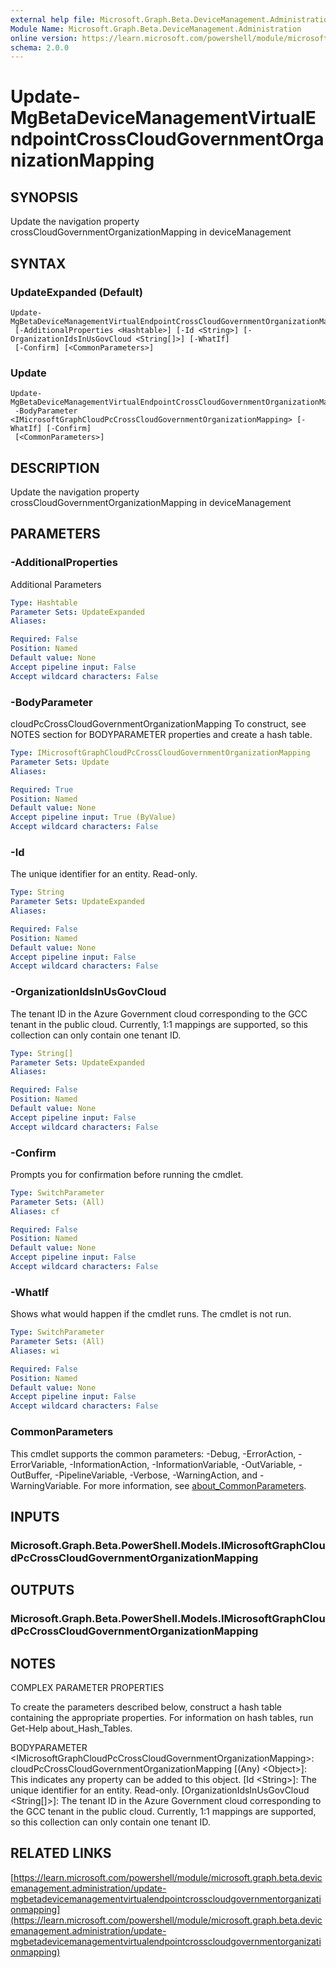 ```yaml
---
external help file: Microsoft.Graph.Beta.DeviceManagement.Administration-help.xml
Module Name: Microsoft.Graph.Beta.DeviceManagement.Administration
online version: https://learn.microsoft.com/powershell/module/microsoft.graph.beta.devicemanagement.administration/update-mgbetadevicemanagementvirtualendpointcrosscloudgovernmentorganizationmapping
schema: 2.0.0
---
```


# Update-MgBetaDeviceManagementVirtualEndpointCrossCloudGovernmentOrganizationMapping

## SYNOPSIS
Update the navigation property crossCloudGovernmentOrganizationMapping in deviceManagement

## SYNTAX

### UpdateExpanded (Default)
```
Update-MgBetaDeviceManagementVirtualEndpointCrossCloudGovernmentOrganizationMapping
 [-AdditionalProperties <Hashtable>] [-Id <String>] [-OrganizationIdsInUsGovCloud <String[]>] [-WhatIf]
 [-Confirm] [<CommonParameters>]
```

### Update
```
Update-MgBetaDeviceManagementVirtualEndpointCrossCloudGovernmentOrganizationMapping
 -BodyParameter <IMicrosoftGraphCloudPcCrossCloudGovernmentOrganizationMapping> [-WhatIf] [-Confirm]
 [<CommonParameters>]
```

## DESCRIPTION
Update the navigation property crossCloudGovernmentOrganizationMapping in deviceManagement

## PARAMETERS

### -AdditionalProperties
Additional Parameters

```yaml
Type: Hashtable
Parameter Sets: UpdateExpanded
Aliases:

Required: False
Position: Named
Default value: None
Accept pipeline input: False
Accept wildcard characters: False
```

### -BodyParameter
cloudPcCrossCloudGovernmentOrganizationMapping
To construct, see NOTES section for BODYPARAMETER properties and create a hash table.

```yaml
Type: IMicrosoftGraphCloudPcCrossCloudGovernmentOrganizationMapping
Parameter Sets: Update
Aliases:

Required: True
Position: Named
Default value: None
Accept pipeline input: True (ByValue)
Accept wildcard characters: False
```

### -Id
The unique identifier for an entity.
Read-only.

```yaml
Type: String
Parameter Sets: UpdateExpanded
Aliases:

Required: False
Position: Named
Default value: None
Accept pipeline input: False
Accept wildcard characters: False
```

### -OrganizationIdsInUsGovCloud
The tenant ID in the Azure Government cloud corresponding to the GCC tenant in the public cloud.
Currently, 1:1 mappings are supported, so this collection can only contain one tenant ID.

```yaml
Type: String[]
Parameter Sets: UpdateExpanded
Aliases:

Required: False
Position: Named
Default value: None
Accept pipeline input: False
Accept wildcard characters: False
```

### -Confirm
Prompts you for confirmation before running the cmdlet.

```yaml
Type: SwitchParameter
Parameter Sets: (All)
Aliases: cf

Required: False
Position: Named
Default value: None
Accept pipeline input: False
Accept wildcard characters: False
```

### -WhatIf
Shows what would happen if the cmdlet runs.
The cmdlet is not run.

```yaml
Type: SwitchParameter
Parameter Sets: (All)
Aliases: wi

Required: False
Position: Named
Default value: None
Accept pipeline input: False
Accept wildcard characters: False
```

### CommonParameters
This cmdlet supports the common parameters: -Debug, -ErrorAction, -ErrorVariable, -InformationAction, -InformationVariable, -OutVariable, -OutBuffer, -PipelineVariable, -Verbose, -WarningAction, and -WarningVariable. For more information, see [about_CommonParameters](http://go.microsoft.com/fwlink/?LinkID=113216).

## INPUTS

### Microsoft.Graph.Beta.PowerShell.Models.IMicrosoftGraphCloudPcCrossCloudGovernmentOrganizationMapping
## OUTPUTS

### Microsoft.Graph.Beta.PowerShell.Models.IMicrosoftGraphCloudPcCrossCloudGovernmentOrganizationMapping
## NOTES
COMPLEX PARAMETER PROPERTIES

To create the parameters described below, construct a hash table containing the appropriate properties.
For information on hash tables, run Get-Help about_Hash_Tables.

BODYPARAMETER \<IMicrosoftGraphCloudPcCrossCloudGovernmentOrganizationMapping\>: cloudPcCrossCloudGovernmentOrganizationMapping
  \[(Any) \<Object\>\]: This indicates any property can be added to this object.
  \[Id \<String\>\]: The unique identifier for an entity.
Read-only.
  \[OrganizationIdsInUsGovCloud \<String\[\]\>\]: The tenant ID in the Azure Government cloud corresponding to the GCC tenant in the public cloud.
Currently, 1:1 mappings are supported, so this collection can only contain one tenant ID.

## RELATED LINKS

[https://learn.microsoft.com/powershell/module/microsoft.graph.beta.devicemanagement.administration/update-mgbetadevicemanagementvirtualendpointcrosscloudgovernmentorganizationmapping](https://learn.microsoft.com/powershell/module/microsoft.graph.beta.devicemanagement.administration/update-mgbetadevicemanagementvirtualendpointcrosscloudgovernmentorganizationmapping)


